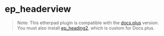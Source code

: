 # ep_headerview

> Note: This etherpad plugin is compatible with the [docs.plus](https://github.com/nwspk/docs.plus) version. You must also install [ep_heading2](https://github.com/HMarzban/ep_headings2), which is custom for Docs.plus.
